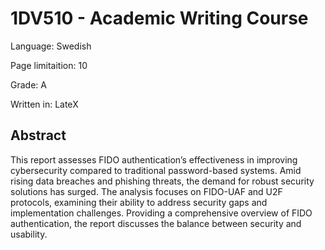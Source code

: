 # 1DV510 - Academic Writing Course
Language: Swedish

Page limitaition: 10

Grade: A

Written in: LateX

## Abstract
This report assesses FIDO authentication’s effectiveness in improving cybersecurity compared
to traditional password-based systems. Amid rising data breaches and phishing threats, the
demand for robust security solutions has surged. The analysis focuses on FIDO-UAF and
U2F protocols, examining their ability to address security gaps and implementation challenges.
Providing a comprehensive overview of FIDO authentication, the report discusses the balance
between security and usability.
